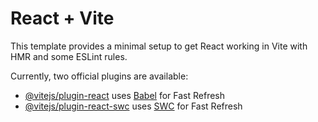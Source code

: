 # React + Vite

This template provides a minimal setup to get React working in Vite with HMR and some ESLint rules.

Currently, two official plugins are available:

- [@vitejs/plugin-react](https://github.com/vitejs/vite-plugin-react/blob/main/packages/plugin-react/README.md) uses [Babel](https://babeljs.io/) for Fast Refresh
- [@vitejs/plugin-react-swc](https://github.com/vitejs/vite-plugin-react-swc) uses [SWC](https://swc.rs/) for Fast Refresh



<!-- 

1: in lms project here we wont be making different frontend for educator it will both run in same api so we need to make 2 component one for student and one for eduactor

2: after making component structure make context file in context folder

ie:A Context Provider in React (or other libraries that use a similar pattern) is used to share data globally across a component tree without prop drilling (i.e., without passing props manually through every level of nested components).

3: now wrap everything with browseroruter 

4: set up the routes in app.jsx

5: to use educator and student both one need to be normal route and another needs to be outlet and remove slash from normal routes 


 -->
